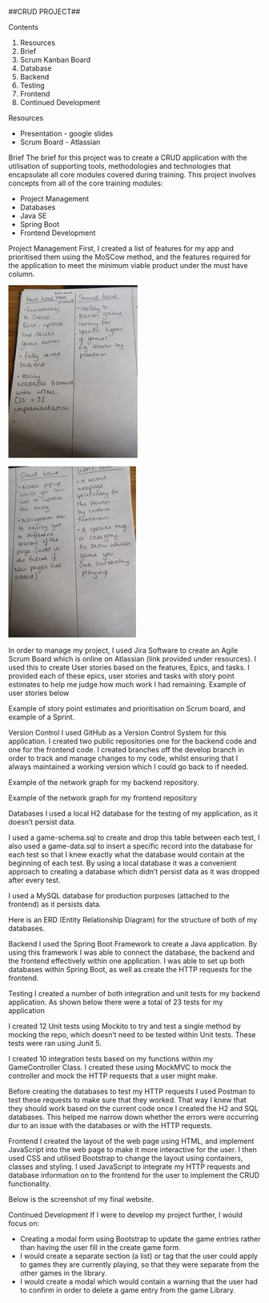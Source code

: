 ##CRUD PROJECT##

Contents
1.	Resources
2.	Brief
3.	Scrum Kanban Board
4.	Database
5.	Backend
6.	Testing
7.	Frontend
8.	Continued Development

Resources
* Presentation - google slides
* Scrum Board - Atlassian

Brief
The brief for this project was to create a CRUD application with the utilisation of supporting tools, methodologies and technologies that encapsulate all core modules covered during training.
This project involves concepts from all of the core training modules:
* Project Management
* Databases
* Java SE
* Spring Boot
* Frontend Development

Project Management
First, I created a list of features for my app and prioritised them using the MoSCow method, and the features required for the application to meet the minimum viable product under the must have column.

![image1](https://raw.githubusercontent.com/StephN9/Fundamental-Project-Backend/readme/readme_pictures/image1.png)

![image2](https://raw.githubusercontent.com/StephN9/Fundamental-Project-Backend/readme/readme_pictures/image2.png)

In order to manage my project, I used Jira Software to create an Agile Scrum Board which is online on Atlassian (link provided under resources). I used this to create User stories based on the features, Epics, and tasks. I provided each of these epics, user stories and tasks with story point estimates to help me judge how much work I had remaining. 
Example of user stories below






















Example of story point estimates and prioritisation on Scrum board, and example of a Sprint.







Version Control
I used GitHub as a Version Control System for this application. I created two public repositories one for the backend code and one for the frontend code. I created branches off the develop branch in order to track and manage changes to my code, whilst ensuring that I always maintained a working version which I could go back to if needed.

Example of the network graph for my backend repository.




Example of the network graph for my frontend repository
















Databases
I used a local H2 database for the testing of my application, as it doesn’t persist data. 
















I used a game-schema.sql to create and drop this table between each test, I also used a game-data.sql to insert a specific record into the database for each test so that I knew exactly what the database would contain at the beginning of each test. By using a local database it was a convenient approach to creating a database which didn’t persist data as it was dropped after every test.








I used a MySQL database for production purposes (attached to the frontend) as it persists data.
















Here is an ERD (Entity Relationship Diagram) for the structure of both of my databases.














Backend
I used the Spring Boot Framework to create a Java application. By using this framework I was able to connect the database, the backend and the frontend effectively within one application. I was able to set up both databases within Spring Boot, as well as create the HTTP requests for the frontend.








Testing
I created a number of both integration and unit tests for my backend application. As shown below there were a total of 23 tests for my application



























I created 12 Unit tests using Mockito to try and test a single method by mocking the repo, which doesn’t need to be tested within Unit tests. These tests were ran using Junit 5.















I created 10 integration tests based on my functions within my GameController Class. I created these using MockMVC to mock the controller and mock the HTTP requests that a user might make.



















Before creating the databases to test my HTTP requests I used Postman to test these requests to make sure that they worked. That way I knew that they should work based on the current code once I created the H2 and SQL databases. This helped me narrow down whether the errors were occurring dur to an issue with the databases or with the HTTP requests.













































Frontend
I created the layout of the web page using HTML, and implement JavaScript into the web page to make it more interactive for the user. I then used CSS and utilised Bootstrap to change the layout using containers, classes and styling. I used JavaScript to integrate my HTTP requests and database information on to the frontend for the user to implement the CRUD functionality. 

Below is the screenshot of my final website.






















































Continued Development
If I were to develop my project further, I would focus on:
* Creating a modal form using Bootstrap to update the game entries rather than having the user fill in the create game form.
* I would create a separate section (a list) or tag that the user could apply to games they are currently playing, so that they were separate from the other games in the library. 
* I would create a modal which would contain a warning that the user had to confirm in order to delete a game entry from the game Library.
